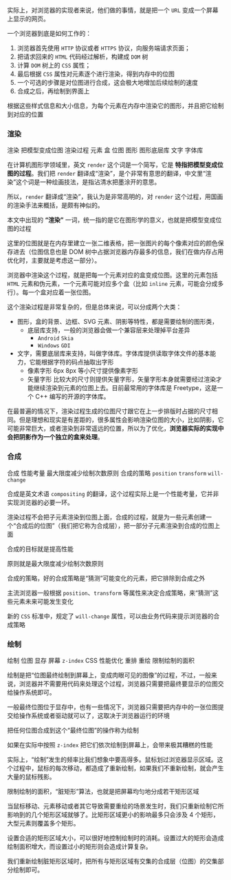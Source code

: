 实际上，对浏览器的实现者来说，他们做的事情，就是把一个 `URL` 变成一个屏幕上显示的网页。

一个浏览器到底是如何工作的：
1. 浏览器首先使用 `HTTP` 协议或者 `HTTPS` 协议，向服务端请求页面；
2. 把请求回来的 `HTML` 代码经过解析，构建成 `DOM` 树
3. 计算 `DOM` 树上的 `CSS` 属性；
4. 最后根据 `CSS` 属性对元素逐个进行渲染，得到内存中的位图
5. 一个可选的步骤是对位图进行合成，这会极大地增加后续绘制的速度
6. 合成之后，再绘制到界面上



根据这些样式信息和大小信息，为每个元素在内存中渲染它的图形，并且把它绘制到对应的位置

### 渲染

渲染 把模型变成位图 渲染过程 元素 盒 位图 图形 图形底层库 文字 字体库

在计算机图形学领域里，英文 `render` 这个词是一个简写，它是 __特指把模型变成位图的过程__。我们把 `render` 翻译成“渲染”，是个非常有意思的翻译，中文里“渲染”这个词是一种绘画技法，是指沾清水把墨涂开的意思。

所以，`render` 翻译成“渲染”，我认为是非常高明的，对 `render` 这个过程，用国画的渲染手法来概括，是颇有神似的。

本文中出现的 __“渲染”__ 一词，统一指的是它在图形学的意义，也就是把模型变成位图的过程

这里的位图就是在内存里建立一张二维表格，把一张图片的每个像素对应的颜色保存进去（位图信息也是 DOM 树中占据浏览器内存最多的信息，我们在做内存占用优化时，主要就是考虑这一部分）。

浏览器中渲染这个过程，就是把每一个元素对应的盒变成位图。这里的元素包括 `HTML` 元素和伪元素，一个元素可能对应多个盒（比如 `inline` 元素，可能会分成多行）。每一个盒对应着一张位图。

这个渲染过程是非常复杂的，但是总体来说，可以分成两个大类：
- 图形，盒的背景、边框、SVG 元素、阴影等特性，都是需要绘制的图形类，
  - 底层库支持，一般的浏览器会做一个兼容层来处理掉平台差异
    - `Android` `Skia` 
    - `Windows` `GDI`
- 文字，需要底层库来支持，叫做字体库。字体库提供读取字体文件的基本能力，它能根据字符的码点抽取出字形
  - 像素字形 6px 8px 等小尺寸提供像素字形
  - 矢量字形 比较大的尺寸则提供矢量字形，矢量字形本身就需要经过渲染才能继续渲染到元素的位图上去。目前最常用的字体库是 Freetype，这是一个 C++ 编写的开源的字体库。

在最普遍的情况下，渲染过程生成的位图尺寸跟它在上一步排版时占据的尺寸相同。但是理想和现实是有差距的，很多属性会影响渲染位图的大小，比如阴影，它可能非常巨大，或者渲染到非常遥远的位置，所以为了优化，__浏览器实际的实现中会把阴影作为一个独立的盒来处理__。


### 合成
合成 性能考量 最大限度减少绘制次数原则 合成的策略 `position` `transform` `will-change`

合成是英文术语 `compositing` 的翻译，这个过程实际上是一个性能考量，它并非实现浏览器的必要一环。

渲染过程不会把子元素渲染到位图上面，合成的过程，就是为一些元素创建一个“合成后的位图”（我们把它称为合成层），把一部分子元素渲染到合成的位图上面

合成的目标就是提高性能

原则就是最大限度减少绘制次数原则

合成的策略，好的合成策略是“猜测”可能变化的元素，把它排除到合成之外

主流浏览器一般根据 `position`、`transform` 等属性来决定合成策略，来“猜测”这些元素未来可能发生变化

新的 `CSS` 标准中，规定了 `will-change` 属性，可以由业务代码来提示浏览器的合成策略

### 绘制
绘制 位图 显存 屏幕 `z-index` CSS 性能优化 重排 重绘 限制绘制的面积

绘制是把“位图最终绘制到屏幕上，变成肉眼可见的图像”的过程，不过，一般来说，浏览器并不需要用代码来处理这个过程，浏览器只需要把最终要显示的位图交给操作系统即可。

一般最终位图位于显存中，也有一些情况下，浏览器只需要把内存中的一张位图提交给操作系统或者驱动就可以了，这取决于浏览器运行的环境

把任何位图合成到这个“最终位图”的操作称为绘制

如果在实际中按照 `z-index` 把它们依次绘制到屏幕上，会带来极其糟糕的性能

实际上，“绘制”发生的频率比我们想象中要高得多。鼠标划过浏览器显示区域。这个过程中，鼠标的每次移动，都造成了重新绘制，如果我们不重新绘制，就会产生大量的鼠标残影。

限制绘制的面积，“脏矩形”算法，也就是把屏幕均匀地分成若干矩形区域

当鼠标移动、元素移动或者其它导致需要重绘的场景发生时，我们只重新绘制它所影响到的几个矩形区域就够了。比矩形区域更小的影响最多只会涉及 4 个矩形，大型元素则覆盖多个矩形。

设置合适的矩形区域大小，可以很好地控制绘制时的消耗。设置过大的矩形会造成绘制面积增大，而设置过小的矩形则会造成计算复杂。

我们重新绘制脏矩形区域时，把所有与矩形区域有交集的合成层（位图）的交集部分绘制即可。
